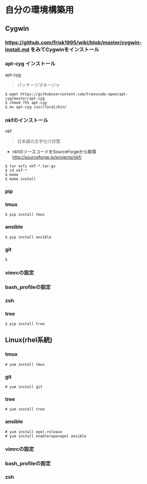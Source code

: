 # 自分の環境構築用
## Cygwin

### https://github.com/frisk1995/wiki/blob/master/cygwin-install.md をみてCygwinをインストール

### apt-cyg インストール
apt-cyg
> パッケージマネージャ
```
$ wget https://githubusercontent.com/transcode-open/apt-cyg/master/apt-cyg  
$ chmod 755 apt-cyg  
$ mv apt-cyg /usr/local/bin/
```
### nkfのインストール
nkf
> 日本語の文字化け対策

* nkfのソースコードをSourceForgeから取得  
http://sourceforge.jp/projects/nkf/
```
$ tar xvfz nkf-*.tar.gz  
$ cd nkf-*  
$ make  
$ make install
```
### pip

### tmux
```
$ pip install tmux
```
### ansible
```
$ pip install ansible
```
### git
```
$ 
```
### vimrcの設定
### bash_profileの設定
### zsh
### tree
```
$ pip install tree
```

## Linux(rhel系統)
### tmux
```
# yum install tmux
```
### git
```
# yum install git
```
### tree
```
# yum install tree
```
### ansible
```
# yum install epel-release
# yum install enablerepo=epel ansible
```
### vimrcの設定
### bash_profileの設定
### zsh
